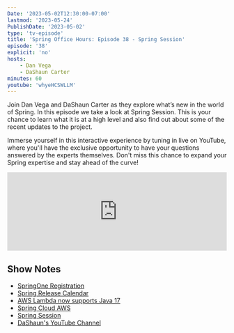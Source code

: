 ```yaml
---
Date: '2023-05-02T12:30:00-07:00'
lastmod: '2023-05-24'
PublishDate: '2023-05-02'
type: 'tv-episode'
title: 'Spring Office Hours: Episode 38 - Spring Session'
episode: '38'
explicit: 'no'
hosts:
    - Dan Vega
    - DaShaun Carter
minutes: 60
youtube: 'whyeHCSWLLM'
---
```


Join Dan Vega and DaShaun Carter as they explore what’s new in the world of Spring. In this episode we take a look at Spring Session. This is your chance to learn what it is at a high level and also find out about some of the recent updates to the project.

Immerse yourself in this interactive experience by tuning in live on YouTube, where you'll have the exclusive opportunity to have your questions answered by the experts themselves. Don't miss this chance to expand your Spring expertise and stay ahead of the curve!

<iframe width="100%" height="180" frameborder="no" scrolling="no" seamless src="https://share.transistor.fm/e/06b0ade2"></iframe>

## Show Notes

-   [SpringOne Registration](https://springone.io/)
-   [Spring Release Calendar](https://calendar.spring.io/)
-   [AWS Lambda now supports Java 17](https://aws.amazon.com/blogs/compute/java-17-runtime-now-available-on-aws-lambda/)
-   [Spring Cloud AWS](https://awspring.io/)
-   [Spring Session](https://docs.spring.io/spring-session/reference/)
-   [DaShaun's YouTube Channel](https://youtube.com/@dashaun)
